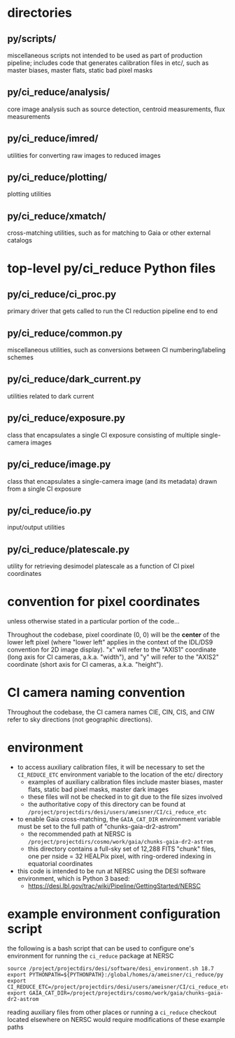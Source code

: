 # directories

## py/scripts/
miscellaneous scripts not intended to be used as part of production pipeline; includes code that generates calibration files in etc/, such as master biases, master flats, static bad pixel masks

## py/ci_reduce/analysis/
core image analysis such as source detection, centroid measurements, flux measurements

## py/ci_reduce/imred/
utilities for converting raw images to reduced images

## py/ci_reduce/plotting/
plotting utilities

## py/ci_reduce/xmatch/
cross-matching utilities, such as for matching to Gaia or other external catalogs

# top-level py/ci_reduce Python files

## py/ci_reduce/ci_proc.py
primary driver that gets called to run the CI reduction pipeline end to end

## py/ci_reduce/common.py
miscellaneous utilities, such as conversions between CI numbering/labeling schemes

## py/ci_reduce/dark_current.py
utilities related to dark current

## py/ci_reduce/exposure.py
class that encapsulates a single CI exposure consisting of multiple single-camera images

## py/ci_reduce/image.py
class that encapsulates a single-camera image (and its metadata) drawn from a single CI exposure

## py/ci_reduce/io.py
input/output utilities

## py/ci_reduce/platescale.py
utility for retrieving desimodel platescale as a function of CI pixel coordinates

# convention for pixel coordinates
unless otherwise stated in a particular portion of the code...

Throughout the codebase, pixel coordinate (0, 0) will be the **center** of the lower left pixel (where "lower left" applies in the context of the IDL/DS9 convention for 2D image display). "x" will refer to the "AXIS1" coordinate (long axis for CI cameras, a.k.a. "width"), and "y" will refer to the "AXIS2" coordinate (short axis for CI cameras, a.k.a. "height").

# CI camera naming convention

Throughout the codebase, the CI camera names CIE, CIN, CIS, and CIW refer to sky directions (not geographic directions).

# environment
* to access auxiliary calibration files, it will be necessary to set the `CI_REDUCE_ETC` environment variable to the location of the etc/ directory
  * examples of auxiliary calibration files include master biases, master flats, static bad pixel masks, master dark images
  * these files will not be checked in to git due to the file sizes involved
  * the authoritative copy of this directory can be found at `/project/projectdirs/desi/users/ameisner/CI/ci_reduce_etc`
* to enable Gaia cross-matching, the `GAIA_CAT_DIR` environment variable must be set to the full path of "chunks-gaia-dr2-astrom"
  * the recommended path at NERSC is `/project/projectdirs/cosmo/work/gaia/chunks-gaia-dr2-astrom`
  * this directory contains a full-sky set of 12,288 FITS "chunk" files, one per nside = 32 HEALPix pixel, with ring-ordered indexing in equatorial coordinates
* this code is intended to be run at NERSC using the DESI software environment, which is Python 3 based:
  * https://desi.lbl.gov/trac/wiki/Pipeline/GettingStarted/NERSC

# example environment configuration script

the following is a bash script that can be used to configure one's environment for running the `ci_reduce` package at NERSC

    source /project/projectdirs/desi/software/desi_environment.sh 18.7
    export PYTHONPATH=${PYTHONPATH}:/global/homes/a/ameisner/ci_reduce/py
    export CI_REDUCE_ETC=/project/projectdirs/desi/users/ameisner/CI/ci_reduce_etc
    export GAIA_CAT_DIR=/project/projectdirs/cosmo/work/gaia/chunks-gaia-dr2-astrom

reading auxiliary files from other places or running a `ci_reduce` checkout located elsewhere on NERSC would require modifications of these example paths
